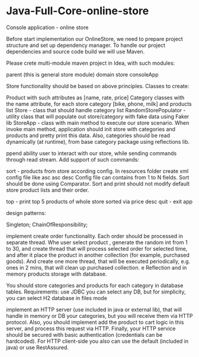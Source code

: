 # Java-Full-Core-online-store
Console application - online store

Before start implementation our OnlineStore, we need to prepare project structure and set up dependency manager. To handle our project dependencies and source code build we will use Maven.

Please crete multi-module maven project in Idea, with such modules:

parent (this is general store module)
domain
store
consoleApp


 Store functionality should be based on above principles. Classes to create:

Product with such attributes as [name, rate, price]
Category classes with the name attribute, for each store category [bike, phone, milk] and products list
Store - class that should handle category list
RandomStorePopulator - utility class that will populate out store/category with fake data using Faker lib
StoreApp - class with main method to execute our store scenario. When invoke main method, application should init store with categories and products and pretty print this data. Also, categories should be read dynamically (at runtime), from base category package using reflections lib.


ppend ability user to interact with our store, while sending commands through read stream. Add support of such commands:

sort - products from store according config. In resources folder create xml config file like
<sort>
    <name>asc</name>
    <price>asc</price>
    <rate>desc</rate>
</sort>
Config file can contains from 1 to N fields. Sort should be done using Comparator. Sort and print should not modify default store product lists and their order.

top - print top 5 products of whole store sorted via price desc
quit - exit app




 design patterns:

Singleton;
ChainOfResponsibility;


implement create order functionality. Each order should be processed in separate thread. Whe user select product , generate the random int from 1 to 30, and create thread that will process selected order for selected time, and after it place the product in another collection (for example, purchased goods). And create one more thread, that will be executed periodically, e.g. ones in 2 mins, that will clean up purchased collection.
e Reflection and in memory products storage with database.

You should store categories and products for each category in database tables.
Requirements:
use JDBC
you can select any DB, but for simplicity, you can select H2 database in files mode


implement an HTTP server (use included in java or external lib), that will handle in memory or DB your categories, but you will receive them via HTTP protocol.
Also, you should implement add the product to cart logic in this server, and process this request via HTTP.
Finally, your HTTP service should be secured with basic authentication (credentials can be hardcoded).
For HTTP client-side you also can use the default (included in java) or use RestAssured.

